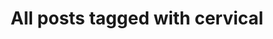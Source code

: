 ---
layout: tag
title: "All posts tagged with cervical"
permalink: /weblog/tags/cervical/
taxonomy: cervical
---